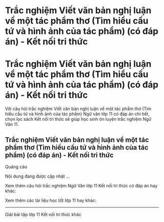 # Trắc nghiệm Viết văn bản nghị luận về một tác phẩm thơ (Tìm hiểu cấu tứ và hình ảnh của tác phẩm) (có đáp án) - Kết nối tri thức

# Trắc nghiệm Viết văn bản nghị luận về một tác phẩm thơ (Tìm hiểu cấu tứ và hình ảnh của tác phẩm) (có đáp án) - Kết nối tri thức

Với câu hỏi trắc nghiệm Viết văn bản nghị luận về một tác phẩm thơ (Tìm hiểu cấu tứ và hình ảnh của tác phẩm) Ngữ văn lớp 11 có đáp án chi tiết, chọn lọc sách Kết nối tri thức sẽ giúp học sinh ôn luyện trắc nghiệm Ngữ Văn 11.

## Trắc nghiệm Viết văn bản nghị luận về một tác phẩm thơ (Tìm hiểu cấu tứ và hình ảnh của tác phẩm) (có đáp án) - Kết nối tri thức

Quảng cáo

Nội dung đang được cập nhật ...

Xem thêm câu hỏi trắc nghiệm Ngữ Văn lớp 11 Kết nối tri thức có đáp án hay khác:

Xem thêm các tài liệu học tốt lớp 11 hay khác:

* * *

Giải bài tập lớp 11 Kết nối tri thức khác
